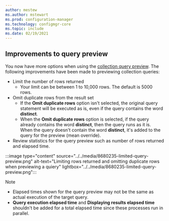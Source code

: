 ```yaml
---
author: mestew
ms.author: mstewart
ms.prod: configuration-manager
ms.technology: configmgr-core
ms.topic: include
ms.date: 02/19/2021
---
```


## <a name="bkmk_query"></a> Improvements to query preview
<!--8680235-->
You now have more options when using the [collection query preview](../../../2020/technical-preview-2008.md#collection-query-preview). The following improvements have been made to previewing collection queries:
- Limit the number of rows returned
   - Your limit can be between 1 to 10,000 rows. The default is 5000 rows. 
- Omit duplicate rows from the result set
  - If the **Omit duplicate rows** option isn't selected, the original query statement will be executed as is, even if the query contains the word **distinct**.
  - When the **Omit duplicate rows** option is selected, if the query already contains the word **distinct**, then the query runs as it is. When the query doesn't contain the word **distinct**, it's added to the query for the preview (mean override).
- Review statistics for the query preview such as number of rows returned and elapsed time.

:::image type="content" source="../../media/8680235-limited-query-preview.png" alt-text="Limiting rows returned and omitting duplicate rows when previewing a quiery" lightbox="../../media/8680235-limited-query-preview.png":::

> [!NOTE]
> - Elapsed times shown for the query preview may not be the same as actual execution of the target query.
> - **Query execution elapsed time** and **Displaying results elapsed time** shouldn't be added for a total elapsed time since these processes run in parallel.
